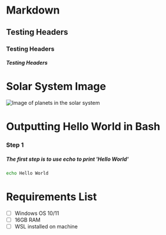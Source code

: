# Markdown

## Testing Headers
### Testing Headers
##### Testing Headers


# Solar System Image
![Image of planets in the solar system](https://upload.wikimedia.org/wikipedia/commons/thumb/c/cf/Planet_collage_to_scale.jpg/330px-Planet_collage_to_scale.jpg)

# Outputting Hello World in Bash
### Step 1
##### The first step is to use echo to print 'Hello World'

``` bash
echo Hello World
```

# Requirements List
- [ ] Windows OS 10/11
- [ ] 16GB RAM
- [ ] WSL installed on machine
